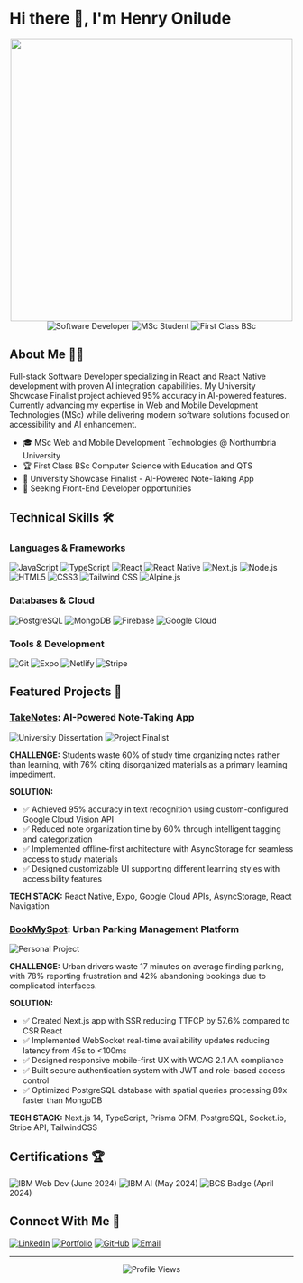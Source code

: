 # Hi there 👋, I'm Henry Onilude

<div align="center">
<div align="center">
  <img align="center" src="https://user-images.githubusercontent.com/74038190/225813708-98b745f2-7d22-48cf-9150-083f1b00d6c9.gif" width="500"/>
</div>
</div>

<div align="center">
   <img src="https://img.shields.io/badge/-Software%20Developer-61DAFB?style=for-the-badge" alt="Software Developer"/>
  <img src="https://img.shields.io/badge/-MSc%20Student-4285F4?style=for-the-badge" alt="MSc Student"/>
  <img src="https://img.shields.io/badge/-First%20Class%20BSc-FF0000?style=for-the-badge" alt="First Class BSc"/>
</div>

## About Me 👨‍💻

Full-stack Software Developer specializing in React and React Native development with proven AI integration capabilities. My University Showcase Finalist project achieved 95% accuracy in AI-powered features. Currently advancing my expertise in Web and Mobile Development Technologies (MSc) while delivering modern software solutions focused on accessibility and AI enhancement.

- 🎓 MSc Web and Mobile Development Technologies @ Northumbria University
- 🏆 First Class BSc Computer Science with Education and QTS
- 🌟 University Showcase Finalist - AI-Powered Note-Taking App
- 🎯 Seeking Front-End Developer opportunities

## Technical Skills 🛠️

### Languages & Frameworks
![JavaScript](https://img.shields.io/badge/-JavaScript-F7DF1E?style=for-the-badge&logo=javascript&logoColor=black)
![TypeScript](https://img.shields.io/badge/-TypeScript-3178C6?style=for-the-badge&logo=typescript&logoColor=white)
![React](https://img.shields.io/badge/-React-61DAFB?style=for-the-badge&logo=react&logoColor=black)
![React Native](https://img.shields.io/badge/-React_Native-61DAFB?style=for-the-badge&logo=react&logoColor=black)
![Next.js](https://img.shields.io/badge/-Next.js-000000?style=for-the-badge&logo=next.js&logoColor=white)
![Node.js](https://img.shields.io/badge/-Node.js-339933?style=for-the-badge&logo=nodedotjs&logoColor=white)
![HTML5](https://img.shields.io/badge/-HTML5-E34F26?style=for-the-badge&logo=html5&logoColor=white)
![CSS3](https://img.shields.io/badge/-CSS3-1572B6?style=for-the-badge&logo=css3&logoColor=white)
![Tailwind CSS](https://img.shields.io/badge/-Tailwind_CSS-38B2AC?style=for-the-badge&logo=tailwind-css&logoColor=white)
![Alpine.js](https://img.shields.io/badge/-Alpine.js-8BC0D0?style=for-the-badge&logo=alpine.js&logoColor=black)

### Databases & Cloud
![PostgreSQL](https://img.shields.io/badge/-PostgreSQL-336791?style=for-the-badge&logo=postgresql&logoColor=white)
![MongoDB](https://img.shields.io/badge/-MongoDB-47A248?style=for-the-badge&logo=mongodb&logoColor=white)
![Firebase](https://img.shields.io/badge/-Firebase-FFCA28?style=for-the-badge&logo=firebase&logoColor=black)
![Google Cloud](https://img.shields.io/badge/-Google_Cloud-4285F4?style=for-the-badge&logo=google-cloud&logoColor=white)

### Tools & Development
![Git](https://img.shields.io/badge/-Git-F05032?style=for-the-badge&logo=git&logoColor=white)
![Expo](https://img.shields.io/badge/-Expo-000020?style=for-the-badge&logo=expo&logoColor=white)
![Netlify](https://img.shields.io/badge/-Netlify-00C7B7?style=for-the-badge&logo=netlify&logoColor=white)
![Stripe](https://img.shields.io/badge/-Stripe-008CDD?style=for-the-badge&logo=stripe&logoColor=white)

## Featured Projects 🚀

### [TakeNotes](https://github.com/HenryOnilude/note-taking-app): AI-Powered Note-Taking App
<img src="https://img.shields.io/badge/-University_Dissertation-blue?style=for-the-badge" alt="University Dissertation"/>
<img src="https://img.shields.io/badge/-Project_Finalist-green?style=for-the-badge" alt="Project Finalist"/>

**CHALLENGE:** Students waste 60% of study time organizing notes rather than learning, with 76% citing disorganized materials as a primary learning impediment.

**SOLUTION:**
- ✅ Achieved 95% accuracy in text recognition using custom-configured Google Cloud Vision API
- ✅ Reduced note organization time by 60% through intelligent tagging and categorization
- ✅ Implemented offline-first architecture with AsyncStorage for seamless access to study materials
- ✅ Designed customizable UI supporting different learning styles with accessibility features

**TECH STACK:** React Native, Expo, Google Cloud APIs, AsyncStorage, React Navigation

### [BookMySpot](https://github.com/HenryOnilude/BookMySpot): Urban Parking Management Platform
<img src="https://img.shields.io/badge/-Personal_Project-purple?style=for-the-badge" alt="Personal Project"/>

**CHALLENGE:** Urban drivers waste 17 minutes on average finding parking, with 78% reporting frustration and 42% abandoning bookings due to complicated interfaces.

**SOLUTION:**
- ✅ Created Next.js app with SSR reducing TTFCP by 57.6% compared to CSR React
- ✅ Implemented WebSocket real-time availability updates reducing latency from 45s to <100ms
- ✅ Designed responsive mobile-first UX with WCAG 2.1 AA compliance
- ✅ Built secure authentication system with JWT and role-based access control
- ✅ Optimized PostgreSQL database with spatial queries processing 89x faster than MongoDB

**TECH STACK:** Next.js 14, TypeScript, Prisma ORM, PostgreSQL, Socket.io, Stripe API, TailwindCSS

## Certifications 🏆
![IBM Web Dev](https://img.shields.io/badge/-Web_Development_Fundamentals-054ADA?style=for-the-badge&logo=ibm&logoColor=white) (June 2024)
![IBM AI](https://img.shields.io/badge/-Artificial_Intelligence_Fundamentals-054ADA?style=for-the-badge&logo=ibm&logoColor=white) (May 2024)
![BCS Badge](https://img.shields.io/badge/-BCS_Member-00a69c?style=for-the-badge&logo=bcs&logoColor=white) (April 2024)

## Connect With Me 🤝
[![LinkedIn](https://img.shields.io/badge/-LinkedIn-0077B5?style=for-the-badge&logo=linkedin&logoColor=white)](https://linkedin.com/in/henry-onilude-349311137)
[![Portfolio](https://img.shields.io/badge/-Portfolio-000000?style=for-the-badge&logo=safari&logoColor=white)](https://henryonilude.co.uk)
[![GitHub](https://img.shields.io/badge/-GitHub-181717?style=for-the-badge&logo=github&logoColor=white)](https://github.com/HenryOnilude)
[![Email](https://img.shields.io/badge/-Email-D14836?style=for-the-badge&logo=gmail&logoColor=white)](mailto:henryonilude@hotmail.co.uk)

---

<div align="center">
  <img src="https://komarev.com/ghpvc/?username=HenryOnilude&color=brightgreen&style=for-the-badge" alt="Profile Views"/>
</div>

<!--
**HenryOnilude/HenryOnilude** is a ✨ _special_ ✨ repository because its `README.md` (this file) appears on your GitHub profile.

Here are some ideas to get you started:

- 🔭 I’m currently working on ...
- 🌱 I’m currently learning ...
- 👯 I’m looking to collaborate on ...
- 🤔 I’m looking for help with ...
- 💬 Ask me about ...
- 📫 How to reach me: ...
- 😄 Pronouns: ...
- ⚡ Fun fact: ...
-->
